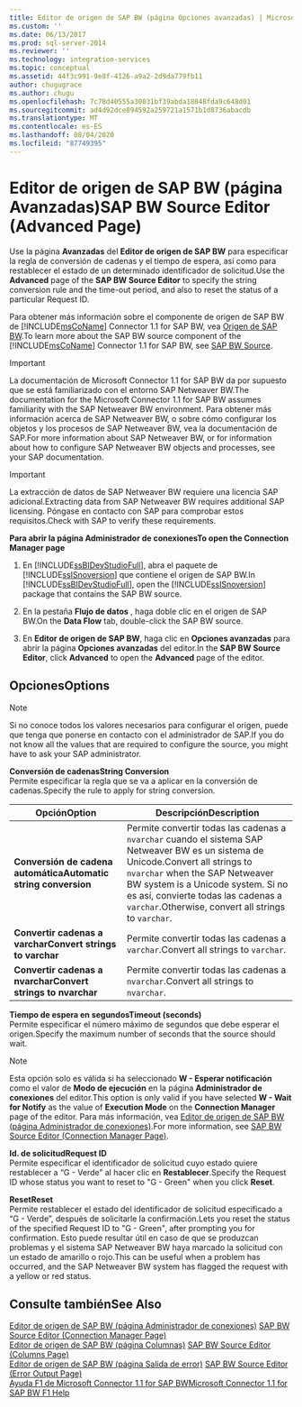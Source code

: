 ```yaml
---
title: Editor de origen de SAP BW (página Opciones avanzadas) | Microsoft Docs
ms.custom: ''
ms.date: 06/13/2017
ms.prod: sql-server-2014
ms.reviewer: ''
ms.technology: integration-services
ms.topic: conceptual
ms.assetid: 44f3c991-9e8f-4126-a9a2-2d9da779fb11
author: chugugrace
ms.author: chugu
ms.openlocfilehash: 7c78d40555a30031bf39abda18048fda9c648d01
ms.sourcegitcommit: ad4d92dce894592a259721a1571b1d8736abacdb
ms.translationtype: MT
ms.contentlocale: es-ES
ms.lasthandoff: 08/04/2020
ms.locfileid: "87749395"
---
```

# <a name="sap-bw-source-editor-advanced-page"></a><span data-ttu-id="650af-102">Editor de origen de SAP BW (página Avanzadas)</span><span class="sxs-lookup"><span data-stu-id="650af-102">SAP BW Source Editor (Advanced Page)</span></span>
  <span data-ttu-id="650af-103">Use la página **Avanzadas** del **Editor de origen de SAP BW** para especificar la regla de conversión de cadenas y el tiempo de espera, así como para restablecer el estado de un determinado identificador de solicitud.</span><span class="sxs-lookup"><span data-stu-id="650af-103">Use the **Advanced** page of the **SAP BW Source Editor** to specify the string conversion rule and the time-out period, and also to reset the status of a particular Request ID.</span></span>  
  
 <span data-ttu-id="650af-104">Para obtener más información sobre el componente de origen de SAP BW de [!INCLUDE[msCoName](../../includes/msconame-md.md)] Connector 1.1 for SAP BW, vea [Origen de SAP BW](sap-bw-source.md).</span><span class="sxs-lookup"><span data-stu-id="650af-104">To learn more about the SAP BW source component of the [!INCLUDE[msCoName](../../includes/msconame-md.md)] Connector 1.1 for SAP BW, see [SAP BW Source](sap-bw-source.md).</span></span>  
  
> [!IMPORTANT]  
>  <span data-ttu-id="650af-105">La documentación de Microsoft Connector 1.1 for SAP BW da por supuesto que se está familiarizado con el entorno SAP Netweaver BW.</span><span class="sxs-lookup"><span data-stu-id="650af-105">The documentation for the Microsoft Connector 1.1 for SAP BW assumes familiarity with the SAP Netweaver BW environment.</span></span> <span data-ttu-id="650af-106">Para obtener más información acerca de SAP Netweaver BW, o sobre cómo configurar los objetos y los procesos de SAP Netweaver BW, vea la documentación de SAP.</span><span class="sxs-lookup"><span data-stu-id="650af-106">For more information about SAP Netweaver BW, or for information about how to configure SAP Netweaver BW objects and processes, see your SAP documentation.</span></span>  
  
> [!IMPORTANT]  
>  <span data-ttu-id="650af-107">La extracción de datos de SAP Netweaver BW requiere una licencia SAP adicional.</span><span class="sxs-lookup"><span data-stu-id="650af-107">Extracting data from SAP Netweaver BW requires additional SAP licensing.</span></span> <span data-ttu-id="650af-108">Póngase en contacto con SAP para comprobar estos requisitos.</span><span class="sxs-lookup"><span data-stu-id="650af-108">Check with SAP to verify these requirements.</span></span>  
  
 <span data-ttu-id="650af-109">**Para abrir la página Administrador de conexiones**</span><span class="sxs-lookup"><span data-stu-id="650af-109">**To open the Connection Manager page**</span></span>  
  
1.  <span data-ttu-id="650af-110">En [!INCLUDE[ssBIDevStudioFull](../../includes/ssbidevstudiofull-md.md)], abra el paquete de [!INCLUDE[ssISnoversion](../../includes/ssisnoversion-md.md)] que contiene el origen de SAP BW.</span><span class="sxs-lookup"><span data-stu-id="650af-110">In [!INCLUDE[ssBIDevStudioFull](../../includes/ssbidevstudiofull-md.md)], open the [!INCLUDE[ssISnoversion](../../includes/ssisnoversion-md.md)] package that contains the SAP BW source.</span></span>  
  
2.  <span data-ttu-id="650af-111">En la pestaña **Flujo de datos** , haga doble clic en el origen de SAP BW.</span><span class="sxs-lookup"><span data-stu-id="650af-111">On the **Data Flow** tab, double-click the SAP BW source.</span></span>  
  
3.  <span data-ttu-id="650af-112">En **Editor de origen de SAP BW**, haga clic en **Opciones avanzadas** para abrir la página **Opciones avanzadas** del editor.</span><span class="sxs-lookup"><span data-stu-id="650af-112">In the **SAP BW Source Editor**, click **Advanced** to open the **Advanced** page of the editor.</span></span>  
  
## <a name="options"></a><span data-ttu-id="650af-113">Opciones</span><span class="sxs-lookup"><span data-stu-id="650af-113">Options</span></span>  
  
> [!NOTE]  
>  <span data-ttu-id="650af-114">Si no conoce todos los valores necesarios para configurar el origen, puede que tenga que ponerse en contacto con el administrador de SAP.</span><span class="sxs-lookup"><span data-stu-id="650af-114">If you do not know all the values that are required to configure the source, you might have to ask your SAP administrator.</span></span>  
  
 <span data-ttu-id="650af-115">**Conversión de cadenas**</span><span class="sxs-lookup"><span data-stu-id="650af-115">**String Conversion**</span></span>  
 <span data-ttu-id="650af-116">Permite especificar la regla que se va a aplicar en la conversión de cadenas.</span><span class="sxs-lookup"><span data-stu-id="650af-116">Specify the rule to apply for string conversion.</span></span>  
  
|<span data-ttu-id="650af-117">Opción</span><span class="sxs-lookup"><span data-stu-id="650af-117">Option</span></span>|<span data-ttu-id="650af-118">Descripción</span><span class="sxs-lookup"><span data-stu-id="650af-118">Description</span></span>|  
|------------|-----------------|  
|<span data-ttu-id="650af-119">**Conversión de cadena automática**</span><span class="sxs-lookup"><span data-stu-id="650af-119">**Automatic string conversion**</span></span>|<span data-ttu-id="650af-120">Permite convertir todas las cadenas a `nvarchar` cuando el sistema SAP Netweaver BW es un sistema de Unicode.</span><span class="sxs-lookup"><span data-stu-id="650af-120">Convert all strings to `nvarchar` when the SAP Netweaver BW system is a Unicode system.</span></span> <span data-ttu-id="650af-121">Si no es así, convierte todas las cadenas a `varchar`.</span><span class="sxs-lookup"><span data-stu-id="650af-121">Otherwise, convert all strings to `varchar`.</span></span>|  
|<span data-ttu-id="650af-122">**Convertir cadenas a varchar**</span><span class="sxs-lookup"><span data-stu-id="650af-122">**Convert strings to varchar**</span></span>|<span data-ttu-id="650af-123">Permite convertir todas las cadenas a `varchar`.</span><span class="sxs-lookup"><span data-stu-id="650af-123">Convert all strings to `varchar`.</span></span>|  
|<span data-ttu-id="650af-124">**Convertir cadenas a nvarchar**</span><span class="sxs-lookup"><span data-stu-id="650af-124">**Convert strings to nvarchar**</span></span>|<span data-ttu-id="650af-125">Permite convertir todas las cadenas a `nvarchar`.</span><span class="sxs-lookup"><span data-stu-id="650af-125">Convert all strings to `nvarchar`.</span></span>|  
  
 <span data-ttu-id="650af-126">**Tiempo de espera en segundos**</span><span class="sxs-lookup"><span data-stu-id="650af-126">**Timeout (seconds)**</span></span>  
 <span data-ttu-id="650af-127">Permite especificar el número máximo de segundos que debe esperar el origen.</span><span class="sxs-lookup"><span data-stu-id="650af-127">Specify the maximum number of seconds that the source should wait.</span></span>  
  
> [!NOTE]  
>  <span data-ttu-id="650af-128">Esta opción solo es válida si ha seleccionado **W - Esperar notificación** como el valor de **Modo de ejecución** en la página **Administrador de conexiones** del editor.</span><span class="sxs-lookup"><span data-stu-id="650af-128">This option is only valid if you have selected **W - Wait for Notify** as the value of **Execution Mode** on the **Connection Manager** page of the editor.</span></span> <span data-ttu-id="650af-129">Para más información, vea [Editor de origen de SAP BW &#40;página Administrador de conexiones&#41;](sap-bw-source-editor-connection-manager-page.md).</span><span class="sxs-lookup"><span data-stu-id="650af-129">For more information, see [SAP BW Source Editor &#40;Connection Manager Page&#41;](sap-bw-source-editor-connection-manager-page.md).</span></span>  
  
 <span data-ttu-id="650af-130">**Id. de solicitud**</span><span class="sxs-lookup"><span data-stu-id="650af-130">**Request ID**</span></span>  
 <span data-ttu-id="650af-131">Permite especificar el identificador de solicitud cuyo estado quiere restablecer a “G - Verde” al hacer clic en **Restablecer**.</span><span class="sxs-lookup"><span data-stu-id="650af-131">Specify the Request ID whose status you want to reset to "G - Green" when you click **Reset**.</span></span>  
  
 <span data-ttu-id="650af-132">**Reset**</span><span class="sxs-lookup"><span data-stu-id="650af-132">**Reset**</span></span>  
 <span data-ttu-id="650af-133">Permite restablecer el estado del identificador de solicitud especificado a “G - Verde”, después de solicitarle la confirmación.</span><span class="sxs-lookup"><span data-stu-id="650af-133">Lets you reset the status of the specified Request ID to "G - Green", after prompting you for confirmation.</span></span> <span data-ttu-id="650af-134">Esto puede resultar útil en caso de que se produzcan problemas y el sistema SAP Netweaver BW haya marcado la solicitud con un estado de amarillo o rojo.</span><span class="sxs-lookup"><span data-stu-id="650af-134">This can be useful when a problem has occurred, and the SAP Netweaver BW system has flagged the request with a yellow or red status.</span></span>  
  
## <a name="see-also"></a><span data-ttu-id="650af-135">Consulte también</span><span class="sxs-lookup"><span data-stu-id="650af-135">See Also</span></span>  
 <span data-ttu-id="650af-136">[Editor de origen de SAP BW &#40;página Administrador de conexiones&#41;](sap-bw-source-editor-connection-manager-page.md) </span><span class="sxs-lookup"><span data-stu-id="650af-136">[SAP BW Source Editor &#40;Connection Manager Page&#41;](sap-bw-source-editor-connection-manager-page.md) </span></span>  
 <span data-ttu-id="650af-137">[Editor de origen de SAP BW &#40;página Columnas&#41;](sap-bw-source-editor-columns-page.md) </span><span class="sxs-lookup"><span data-stu-id="650af-137">[SAP BW Source Editor &#40;Columns Page&#41;](sap-bw-source-editor-columns-page.md) </span></span>  
 <span data-ttu-id="650af-138">[Editor de origen de SAP BW &#40;página Salida de error&#41;](sap-bw-source-editor-error-output-page.md) </span><span class="sxs-lookup"><span data-stu-id="650af-138">[SAP BW Source Editor &#40;Error Output Page&#41;](sap-bw-source-editor-error-output-page.md) </span></span>  
 [<span data-ttu-id="650af-139">Ayuda F1 de Microsoft Connector 1.1 for SAP BW</span><span class="sxs-lookup"><span data-stu-id="650af-139">Microsoft Connector 1.1 for SAP BW F1 Help</span></span>](../microsoft-connector-for-sap-bw-f1-help.md)  
  
  
